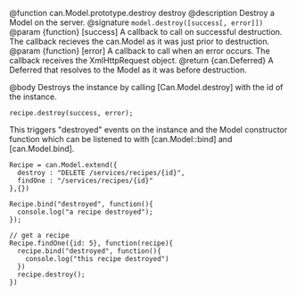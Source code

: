 @function can.Model.prototype.destroy destroy
@description Destroy a Model on the server.
@signature `model.destroy([success[, error]])`
@param {function} [success] A callback to call on successful destruction. The callback recieves
the can.Model as it was just prior to destruction.
@param {function} [error] A callback to call when an error occurs. The callback receives the
XmlHttpRequest object.
@return {can.Deferred} A Deferred that resolves to the Model as it was before destruction.

@body
Destroys the instance by calling
[Can.Model.destroy] with the id of the instance.

    recipe.destroy(success, error);

This triggers "destroyed" events on the instance and the
Model constructor function which can be listened to with
[can.Model::bind] and [can.Model.bind].

    Recipe = can.Model.extend({
      destroy : "DELETE /services/recipes/{id}",
      findOne : "/services/recipes/{id}"
    },{})

    Recipe.bind("destroyed", function(){
      console.log("a recipe destroyed");
    });

    // get a recipe
    Recipe.findOne({id: 5}, function(recipe){
      recipe.bind("destroyed", function(){
        console.log("this recipe destroyed")
      })
      recipe.destroy();
    })